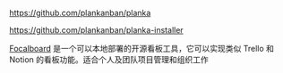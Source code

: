 <https://github.com/plankanban/planka>

<https://github.com/plankanban/planka-installer>

[Focalboard](https://www.focalboard.com/) 是一个可以本地部署的开源看板工具，它可以实现类似 Trello 和 Notion 的看板功能。适合个人及团队项目管理和组织工作